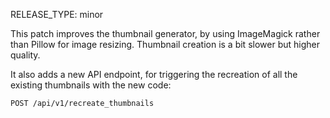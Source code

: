 RELEASE_TYPE: minor

This patch improves the thumbnail generator, by using ImageMagick rather than Pillow for image resizing.  Thumbnail creation is a bit slower but higher quality.

It also adds a new API endpoint, for triggering the recreation of all the existing thumbnails with the new code:

```http
POST /api/v1/recreate_thumbnails
```